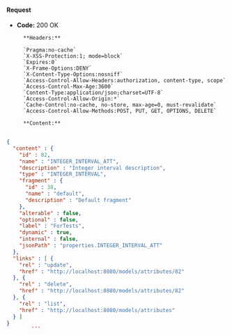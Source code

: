 #### Request

* **Code:** 200 OK

        **Headers:**

        `Pragma:no-cache`
        `X-XSS-Protection:1; mode=block`
        `Expires:0`
        `X-Frame-Options:DENY`
        `X-Content-Type-Options:nosniff`
        `Access-Control-Allow-Headers:authorization, content-type, scope`
        `Access-Control-Max-Age:3600`
        `Content-Type:application/json;charset=UTF-8`
        `Access-Control-Allow-Origin:*`
        `Cache-Control:no-cache, no-store, max-age=0, must-revalidate`
        `Access-Control-Allow-Methods:POST, PUT, GET, OPTIONS, DELETE`

        **Content:**

```json
    
{
  "content" : {
    "id" : 82,
    "name" : "INTEGER_INTERVAL_ATT",
    "description" : "Integer interval description",
    "type" : "INTEGER_INTERVAL",
    "fragment" : {
      "id" : 38,
      "name" : "default",
      "description" : "Default fragment"
    },
    "alterable" : false,
    "optional" : false,
    "label" : "ForTests",
    "dynamic" : true,
    "internal" : false,
    "jsonPath" : "properties.INTEGER_INTERVAL_ATT"
  },
  "links" : [ {
    "rel" : "update",
    "href" : "http://localhost:8080/models/attributes/82"
  }, {
    "rel" : "delete",
    "href" : "http://localhost:8080/models/attributes/82"
  }, {
    "rel" : "list",
    "href" : "http://localhost:8080/models/attributes"
  } ]
}
        ```
